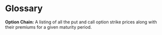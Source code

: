 # Glossary
**Option Chain:**  A listing of all the put and call option strike prices along with their premiums for a given maturity period. 
